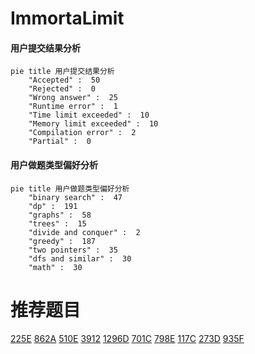 # ImmortaLimit

<!-- tabs:start -->



#### **用户提交结果分析**

```mermaid
pie title 用户提交结果分析
    "Accepted" :  50
    "Rejected" :  0
    "Wrong answer" :  25
    "Runtime error" :  1
    "Time limit exceeded" :  10
    "Memory limit exceeded" :  10
    "Compilation error" :  2
    "Partial" :  0
```

#### **用户做题类型偏好分析**

```mermaid
pie title 用户做题类型偏好分析
    "binary search" :  47
    "dp" :  191
    "graphs" :  58
    "trees" :  15
    "divide and conquer" :  2
    "greedy" :  187
    "two pointers" :  35
    "dfs and similar" :  30
    "math" :  30
```



<!-- tabs:end -->
# 推荐题目
[225E](https://codeforces.com/contest/225/problem/E)
[862A](https://codeforces.com/contest/862/problem/A)
[510E](https://codeforces.com/contest/510/problem/E)
[3912](https://codeforces.com/contest/391/problem/2)
[1296D](https://codeforces.com/contest/1296/problem/D)
[701C](https://codeforces.com/contest/701/problem/C)
[798E](https://codeforces.com/contest/798/problem/E)
[117C](https://codeforces.com/contest/117/problem/C)
[273D](https://codeforces.com/contest/273/problem/D)
[935F](https://codeforces.com/contest/935/problem/F)
